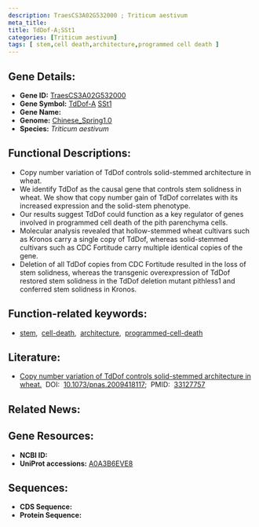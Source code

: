 ```yaml
---
description: TraesCS3A02G532000 ; Triticum aestivum
meta_title:
title: TdDof-A;SSt1
categories: [Triticum aestivum]
tags: [ stem,cell death,architecture,programmed cell death ]
---
```


## Gene Details:
- **Gene ID:**	[TraesCS3A02G532000](https://ensembl.gramene.org/Triticum_aestivum/Gene/Summary?g=TraesCS3A02G532000)
- **Gene Symbol:** <u>TdDof-A</u>&nbsp;<u>SSt1</u>
- **Gene Name:** 
- **Genome:** [Chinese_Spring1.0](https://ensembl.gramene.org/Triticum_aestivum/Info/Index)
- **Species:** *Triticum aestivum*

## Functional Descriptions:
   - Copy number variation of TdDof controls solid-stemmed architecture in wheat.
   - We identify TdDof as the causal gene that controls stem solidness in wheat. We show that copy number gain of TdDof correlates with its increased expression and the solid-stem phenotype. 
   - Our results suggest TdDof could function as a key regulator of genes involved in programmed cell death of the pith parenchyma cells.
   - Molecular analysis revealed that hollow-stemmed wheat cultivars such as Kronos carry a single copy of TdDof, whereas solid-stemmed cultivars such as CDC Fortitude carry multiple identical copies of the gene.
   - Deletion of all TdDof copies from CDC Fortitude resulted in the loss of stem solidness, whereas the transgenic overexpression of TdDof restored stem solidness in the TdDof deletion mutant pithless1 and conferred stem solidness in Kronos.

## Function-related keywords:
   - [stem](/tags/stem/),&nbsp;&nbsp;[cell-death](/tags/cell-death/),&nbsp;&nbsp;[architecture](/tags/architecture/),&nbsp;&nbsp;[programmed-cell-death](/tags/programmed-cell-death/)

## Literature:
   - [Copy number variation of TdDof controls solid-stemmed architecture in wheat.]( https://www.pnas.org/doi/abs/10.1073/pnas.2009418117?url_ver=Z39.88-2003&rfr_id=ori%3Arid%3Acrossref.org&rfr_dat=cr_pub++0pubmed)&nbsp;&nbsp;DOI:&nbsp;&nbsp;[10.1073/pnas.2009418117](https://www.pnas.org/doi/abs/10.1073/pnas.2009418117?url_ver=Z39.88-2003&rfr_id=ori%3Arid%3Acrossref.org&rfr_dat=cr_pub++0pubmed);&nbsp;&nbsp;PMID:&nbsp;&nbsp;[33127757](https://pubmed.ncbi.nlm.nih.gov/33127757/)

## Related News:

## Gene Resources:
- **NCBI ID:**  [](https://www.ncbi.nlm.nih.gov/gene/?term=)
- **UniProt accessions:** [A0A3B6EVE8](https://www.uniprot.org/uniprotkb/A0A3B6EVE8/entry)



## Sequences:
- **CDS Sequence:**
- **Protein Sequence:**
